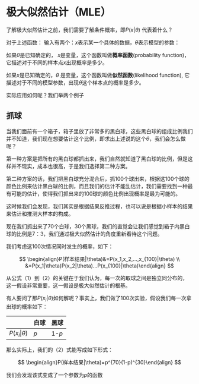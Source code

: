 # 极大似然估计（MLE）



了解极大似然估计之前，我们需要了解条件概率，即$P(x|\theta)$ 代表着什么？



对于上述函数： 输入有两个：$x$表示某一个具体的数据，$\theta$表示模型的参数：

如果$\theta$是已知确定的， $x$是变量，这个函数叫做**概率函数**(probability function)，它描述对于不同的样本点$x$出现概率是多少。

如果$x$是已知确定的，$\theta$ 是变量，这个函数叫做**似然函数**(likelihood function), 它描述对于不同的模型参数，出现$\theta$这个样本点的概率是多少。



实际应用如何呢？我们举两个例子



## 抓球

当我们面前有一个箱子，箱子里放了非常多的黑白球，这些黑白球的组成比例我们并不知道，我们现在想要估计这个比例，即求出上述说的这个$\theta$，我们会怎么做呢？

第一种方案是把所有的黑白球都抓出来，我们自然就知道了黑白球的比例，但是这样并不现实，成本也很高，于是我们选择第二种方案。

第二种方案的话，我们把黑白球充分混合后，抓100个球出来，根据这100个球的颜色比例来估计黑白球的比例，而且我们的估计不能乱估计，我们需要找到一种最有可能的估计，使得我们抓出来的100球的颜色比例出现概率是最为可能的。



这时候我们会发现，我们其实是根据结果反推过程，也可以说是根据小样本的结果来估计和推测大样本的构成。



现在我们抓出来了70个白球，30个黑球，我们的直觉会让我们感觉到箱子内黑白球的比例是7：3，我们通过极大似然估计的角度重新看待这个问题。



我们考虑这100次情况同时发生的概率，如下：

$$
\begin{align}P(样本结果|\theta)&=P(x_1,x_2,...,x_{100}|\theta) \\ &=P(x_1|\theta)P(x_2|\theta)...P(x_{100}|\theta)\end{align}
$$

从公式（1）到（2）的关键在于我们认为，每一次的取球之间是独立同分布的，这一假设非常重要，这一假设是极大似然估计的根基。



有人要问了那$P(x_i|\theta)$如何解呢？事实上，我们做了100次实验，假设我们每一次拿出球的概率如下：

|                  | 白球  | 黑球    |
| ---------------- | --- | ----- |
| $P(x_i\|\theta)$ | $p$ | 1-$p$ |

那么实际上，我们的（2）式能写成如下形式：

$$
\begin{align}P(样本结果|\theta)=p^{70}(1-p)^{30}\end{align}
$$

我们会发现该式变成了一个参数为$p$的函数














